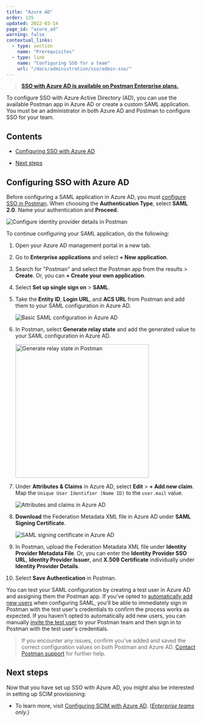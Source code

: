 ```yaml
---
title: "Azure AD"
order: 135
updated: 2022-03-14
page_id: "azure_ad"
warning: false
contextual_links:
  - type: section
    name: "Prerequisites"
  - type: link
    name: "Configuring SSO for a team"
    url: "/docs/administration/sso/admin-sso/"
---
```


> **[SSO with Azure AD is available on Postman Enterprise plans.](https://www.postman.com/pricing)**

To configure SSO with Azure Active Directory (AD), you can use the available Postman app in Azure AD or create a custom SAML application. You must be an administrator in both Azure AD and Postman to configure SSO for your team.

## Contents

* [Configuring SSO with Azure AD](#configuring-sso-with-azure-ad)

* [Next steps](#next-steps)

## Configuring SSO with Azure AD

Before configuring a SAML application in Azure AD, you must [configure SSO in Postman](/docs/administration/sso/admin-sso/). When choosing the **Authentication Type**, select **SAML 2.0**. Name your authentication and **Proceed**.

<img alt="Configure identity provider details in Postman" src="https://assets.postman.com/postman-docs/configure-identity-provider-details-v9.14.jpg"/>

To continue configuring your SAML application, do the following:

1. Open your Azure AD management portal in a new tab.
1. Go to **Enterprise applications** and select **+ New application**.
2. Search for "Postman" and select the Postman app from the results > **Create**. Or, you can **+ Create your own application**.
3. Select **Set up single sign on** > **SAML**.
4. Take the **Entity ID**, **Login URL**, and **ACS URL** from Postman and add them to your SAML configuration in Azure AD.

    <img alt="Basic SAML configuration in Azure AD" src="https://assets.postman.com/postman-docs/basic-saml-config-azuread.jpg"/>
5. In Postman, select **Generate relay state** and add the generated value to your SAML configuration in Azure AD.

    <img alt="Generate relay state in Postman" src="https://assets.postman.com/postman-docs/generate-relay-state-v9.14.jpg" width="350px"/>
6. Under **Attributes & Claims** in Azure AD, select **Edit** > **+ Add new claim**. Map the `Unique User Identifier (Name ID)` to the `user.mail` value.

    <img alt="Attributes and claims in Azure AD" src="https://assets.postman.com/postman-docs/attributes-claims-config-azuread.jpg"/>
7. **Download** the Federation Metadata XML file in Azure AD under **SAML Signing Certificate**.

    <img alt="SAML signing certificate in Azure AD" src="https://assets.postman.com/postman-docs/saml-signing-certificate-azuread.jpg"/>

8. In Postman, upload the Federation Metadata XML file under **Identity Provider Metadata File**. Or, you can enter the **Identity Provider SSO URL**, **Identity Provider Issuer**, and **X.509 Certificate** individually under **Identity Provider Details**.

9. Select **Save Authentication** in Postman.

You can test your SAML configuration by creating a test user in Azure AD and assigning them the Postman app. If you've opted to [automatically add new users](/docs/administration/sso/admin-sso/#automatically-adding-new-users) when configuring SAML, you'll be able to immediately sign in Postman with the test user's credentials to confirm the process works as expected. If you haven't opted to automatically add new users, you can manually [invite the test user](/docs/administration/managing-your-team/managing-your-team/#inviting-users) to your Postman team and then sign in to Postman with the test user's credentials.

> If you encounter any issues, confirm you've added and saved the correct configuration values on both Postman and Azure AD. [Contact Postman support](https://www.postman.com/support/) for further help.

## Next steps

Now that you have set up SSO with Azure AD, you might also be interested in setting up SCIM provisioning:

* To learn more, visit [Configuring SCIM with Azure AD](/docs/administration/scim-provisioning/configuring-scim-with-azure-ad/). (_[Enterprise teams](https://www.postman.com/pricing/) only._)
